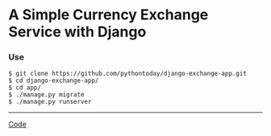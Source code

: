 # A Simple Currency Exchange Service with Django


### Use
```
$ git clone https://github.com/pythontoday/django-exchange-app.git
$ cd django-exchange-app/
$ cd app/
$ ./manage.py migrate
$ ./manage.py runserver
```
---

[Code](https://github.com/unex322/currency-converter)
